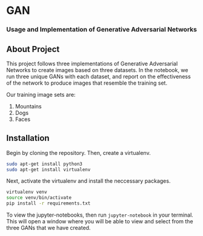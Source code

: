 # GAN

### Usage and Implementation of Generative Adversarial Networks

## About Project

This project follows three implementations of Generative Adversarial Networks to create images based on three datasets. In the notebook, we run three unique GANs with each dataset, and report on the effectiveness of the network to produce images that resemble the training set.

Our training image sets are:

1. Mountains
2. Dogs
3. Faces

## Installation

Begin by cloning the repository. Then, create a virtualenv.

```bash
sudo apt-get install python3
sudo apt-get install virtualenv
```

Next, activate the virtualenv and install the neccessary packages.

```bash
virtualenv venv
source venv/bin/activate
pip install -r requirements.txt
```

To view the jupyter-notebooks, then run `jupyter-notebook` in your terminal. This will open a window where you will be able to view and select from the three GANs that we have created. 
